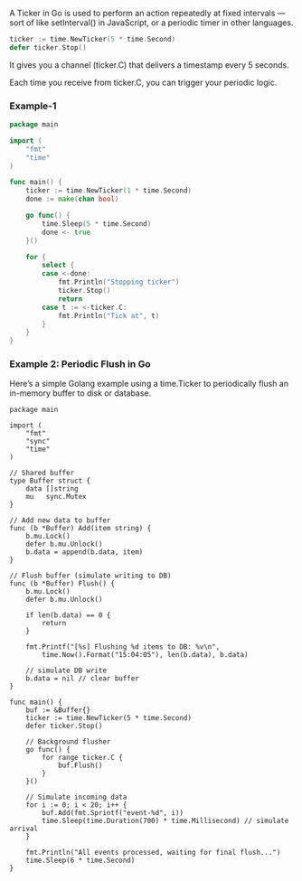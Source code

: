 A Ticker in Go is used to perform an action repeatedly at fixed intervals — 
sort of like setInterval() in JavaScript, or a periodic timer in other languages.

```go
ticker := time.NewTicker(5 * time.Second)
defer ticker.Stop()
```
It gives you a channel (ticker.C) that delivers a timestamp every 5 seconds.

Each time you receive from ticker.C, you can trigger your periodic logic.

### Example-1

```go
package main

import (
    "fmt"
    "time"
)

func main() {
    ticker := time.NewTicker(1 * time.Second)
    done := make(chan bool)

    go func() {
        time.Sleep(5 * time.Second)
        done <- true
    }()

    for {
        select {
        case <-done:
            fmt.Println("Stopping ticker")
            ticker.Stop()
            return
        case t := <-ticker.C:
            fmt.Println("Tick at", t)
        }
    }
}
```

### Example 2: Periodic Flush in Go

Here’s a simple Golang example using a time.Ticker to periodically flush an in-memory buffer to disk or database.

```golang
package main

import (
	"fmt"
	"sync"
	"time"
)

// Shared buffer
type Buffer struct {
	data []string
	mu   sync.Mutex
}

// Add new data to buffer
func (b *Buffer) Add(item string) {
	b.mu.Lock()
	defer b.mu.Unlock()
	b.data = append(b.data, item)
}

// Flush buffer (simulate writing to DB)
func (b *Buffer) Flush() {
	b.mu.Lock()
	defer b.mu.Unlock()

	if len(b.data) == 0 {
		return
	}

	fmt.Printf("[%s] Flushing %d items to DB: %v\n",
		time.Now().Format("15:04:05"), len(b.data), b.data)

	// simulate DB write
	b.data = nil // clear buffer
}

func main() {
	buf := &Buffer{}
	ticker := time.NewTicker(5 * time.Second)
	defer ticker.Stop()

	// Background flusher
	go func() {
		for range ticker.C {
			buf.Flush()
		}
	}()

	// Simulate incoming data
	for i := 0; i < 20; i++ {
		buf.Add(fmt.Sprintf("event-%d", i))
		time.Sleep(time.Duration(700) * time.Millisecond) // simulate arrival
	}

	fmt.Println("All events processed, waiting for final flush...")
	time.Sleep(6 * time.Second)
}
```

